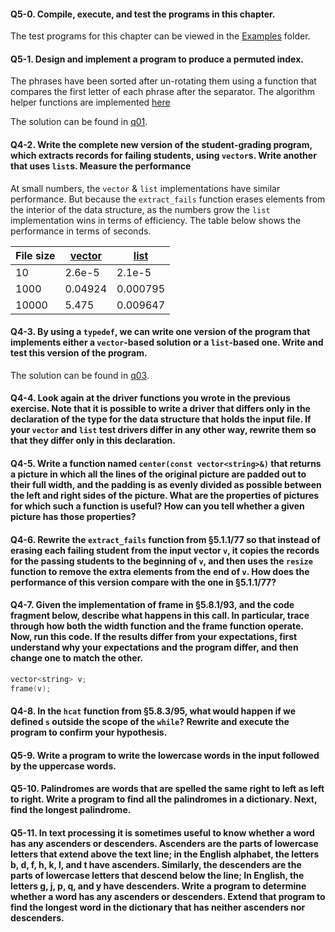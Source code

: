 #### Q5-0. Compile, execute, and test the programs in this chapter.
The test programs for this chapter can be viewed in the [Examples](../Examples) folder.

#### Q5-1. Design and implement a program to produce a permuted index.
The phrases have been sorted after un-rotating them using a function that compares the first letter of each phrase after the separator. The algorithm helper functions are implemented [here](src/permuted_index.cpp)

The solution can be found in [q01](q01.cpp). 

#### Q4-2. Write the complete new version of the student-grading program, which extracts records for failing students, using `vector`s. Write another that uses `list`s. Measure the performance
At small numbers, the `vector` & `list` implementations have similar performance. But because the `extract_fails` function erases elements from the interior of the data structure, as the numbers grow the `list` implementation wins in terms of efficiency. The table below shows the performance in terms of seconds.

| File size |[vector](q02-1.cpp)|[list](q02-2.cpp)|
|-----------|-------------------|-----------------|
| 10        | 2.6e-5            | 2.1e-5          |
| 1000      | 0.04924           | 0.000795        |
| 10000     | 5.475             | 0.009647        |

#### Q4-3. By using a `typedef`, we can write one version of the program that implements either a `vector`-based solution or a `list`-based one. Write and test this version of the program.
The solution can be found in [q03](q03.cpp).

#### Q4-4. Look again at the driver functions you wrote in the previous exercise. Note that it is possible to write a driver that differs only in the declaration of the type for the data structure that holds the input file. If your `vector` and `list` test drivers differ in any other way, rewrite them so that they differ only in this declaration.

#### Q4-5. Write a function named `center(const vector<string>&)` that returns a picture in which all the lines of the original picture are padded out to their full width, and the padding is as evenly divided as possible between the left and right sides of the picture. What are the properties of pictures for which such a function is useful? How can you tell whether a given picture has those properties?

#### Q4-6. Rewrite the `extract_fails` function from §5.1.1/77 so that instead of erasing each failing student from the input vector `v`, it copies the records for the passing students to the beginning of `v`, and then uses the `resize` function to remove the extra elements from the end of `v`. How does the performance of this version compare with the one in §5.1.1/77?

#### Q4-7. Given the implementation of frame in §5.8.1/93, and the code fragment below, describe what happens in this call. In particular, trace through how both the width function and the frame function operate. Now, run this code. If the results differ from your expectations, first understand why your expectations and the program differ, and then change one to match the other.
```c++
vector<string> v;
frame(v);
```


#### Q4-8. In the `hcat` function from §5.8.3/95, what would happen if we defined `s` outside the scope of the `while`? Rewrite and execute the program to confirm your hypothesis.


#### Q5-9. Write a program to write the lowercase words in the input followed by the uppercase words.


#### Q5-10. Palindromes are words that are spelled the same right to left as left to right. Write a program to find all the palindromes in a dictionary. Next, find the longest palindrome.


#### Q5-11. In text processing it is sometimes useful to know whether a word has any ascenders or descenders. Ascenders are the parts of lowercase letters that extend above the text line; in the English alphabet, the letters b, d, f, h, k, l, and t have ascenders. Similarly, the descenders are the parts of lowercase letters that descend below the line; In English, the letters g, j, p, q, and y have descenders. Write a program to determine whether a word has any ascenders or descenders. Extend that program to find the longest word in the dictionary that has neither ascenders nor descenders.

